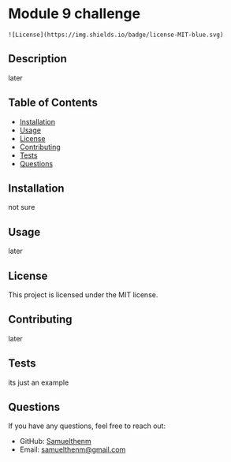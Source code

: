 # Module 9 challenge
  
    ![License](https://img.shields.io/badge/license-MIT-blue.svg)
  
  ## Description
  later
  
  ## Table of Contents
  - [Installation](#installation)
  - [Usage](#usage)
  - [License](#license)
  - [Contributing](#contributing)
  - [Tests](#tests)
  - [Questions](#questions)
  
  ## Installation
  not sure
  
  ## Usage
  later
  
  ## License
  This project is licensed under the MIT license.
  
  ## Contributing
  later
  
  ## Tests
  its just an example
  
  ## Questions
  If you have any questions, feel free to reach out:
  
  - GitHub: [Samuelthenm](https://github.com/Samuelthenm)
  - Email: samuelthenm@gmail.com
  
  
  